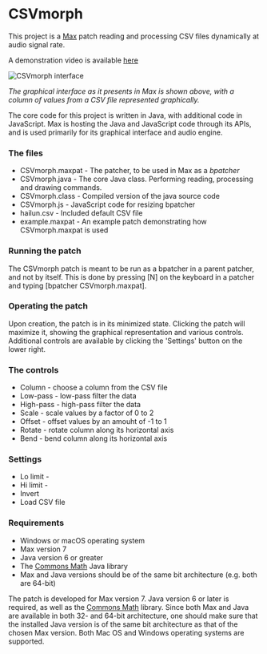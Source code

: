# CSVmorph

This project is a [Max](https://cycling74.com/products/max/) patch reading and processing CSV files dynamically at audio signal rate.

A demonstration video is available [here](https://www.youtube.com/watch?v=ChBopj9Q4lQ)

![CSVmorph interface](http://thomasdahlandersen.net/images/CSVmorph%20interface%20v2.png)

*The graphical interface as it presents in Max is shown above, with a column of values from a CSV file represented graphically.*

The core code for this project is written in Java, with additional code in JavaScript. Max is hosting the Java and JavaScript code through its APIs, and is used primarily for its graphical interface and audio engine.


### The files

* CSVmorph.maxpat - The patcher, to be used in Max as a *bpatcher*
* CSVmorph.java   - The core Java class. Performing reading, processing and drawing commands.
* CSVmorph.class  - Compiled version of the java source code
* CSVmorph.js     - JavaScript code for resizing bpatcher
* hailun.csv      - Included default CSV file
* example.maxpat  - An example patch demonstrating how CSVmorph.maxpat is used


### Running the patch

The CSVmorph patch is meant to be run as a bpatcher in a parent patcher, and not by itself. This is done by pressing [N] on the keyboard in a patcher and typing [bpatcher CSVmorph.maxpat].

### Operating the patch

Upon creation, the patch is in its minimized state. Clicking the patch will maximize it, showing the graphical representation and various controls. Additional controls are available by clicking the 'Settings' button on the lower right.

### The controls

* Column - choose a column from the CSV file
* Low-pass - low-pass filter the data
* High-pass - high-pass filter the data
* Scale - scale values by a factor of 0 to 2
* Offset - offset values by an amouht of -1 to 1
* Rotate - rotate column along its horizontal axis
* Bend - bend column along its horizontal axis

### Settings

* Lo limit - 
* Hi limit - 
* Invert
* Load CSV file


### Requirements

* Windows or macOS operating system
* Max version 7
* Java version 6 or greater
* The [Commons Math](http://commons.apache.org/proper/commons-math/index.html) Java library
* Max and Java versions should be of the same bit architecture (e.g. both are 64-bit)

The patch is developed for Max version 7. Java version 6 or later is required, as well as the [Commons Math](http://commons.apache.org/proper/commons-math/index.html) library. Since both Max and Java are available in both 32- and 64-bit architecture, one should make sure that the installed Java version is of the same bit architecture as that of the chosen Max version. Both Mac OS and Windows operating systems are supported.


